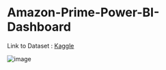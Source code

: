 # Amazon-Prime-Power-BI-Dashboard

Link to Dataset : [Kaggle](https://www.kaggle.com/datasets/shivamb/amazon-prime-movies-and-tv-shows?resource=download)

![image](https://github.com/user-attachments/assets/7bfbc227-b7d1-47d0-805d-223323aa4823)


